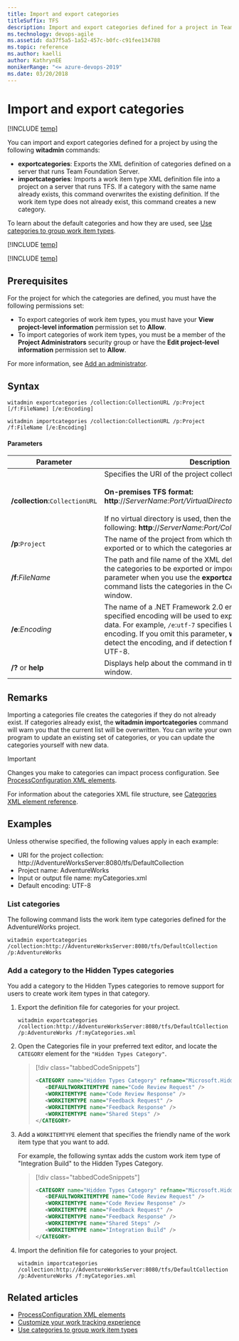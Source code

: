 ```yaml
---
title: Import and export categories
titleSuffix: TFS
description: Import and export categories defined for a project in Team Foundation Server
ms.technology: devops-agile
ms.assetid: da37f5a5-1a52-457c-b0fc-c91fee134788
ms.topic: reference
ms.author: kaelli
author: KathrynEE
monikerRange: "<= azure-devops-2019"
ms.date: 03/20/2018
---
```


# Import and export categories

[!INCLUDE [temp](../../includes/customization-witadmin-plus-version-header.md)]

You can import and export categories defined for a project by using the following **witadmin** commands:

- **exportcategories**: Exports the XML definition of categories defined on a server that runs Team Foundation Server.
- **importcategories**: Imports a work item type XML definition file into a project on a server that runs TFS. If a category with the same name already exists, this command overwrites the existing definition. If the work item type does not already exist, this command creates a new category.

To learn about the default categories and how they are used, see [Use categories to group work item types](../xml/use-categories-to-group-work-item-types.md).

[!INCLUDE [temp](../../includes/witadmin-run-tool.md)]

[!INCLUDE [temp](../../includes/process-editor.md)]

## Prerequisites

For the project for which the categories are defined, you must have the following permissions set:

- To export categories of work item types, you must have your **View project-level information** permission set to **Allow**.
- To import categories of work item types, you must be a member of the **Project Administrators** security group or have the **Edit project-level information** permission set to **Allow**.

For more information, see [Add an administrator](../../organizations/security/set-project-collection-level-permissions.md).

## Syntax

```
witadmin exportcategories /collection:CollectionURL /p:Project [/f:FileName] [/e:Encoding]

witadmin importcategories /collection:CollectionURL /p:Project /f:FileName [/e:Encoding]
```

#### Parameters

| **Parameter**                   | **Description**                                                                                                                                                                                                                                                                                                  |
| ------------------------------- | ---------------------------------------------------------------------------------------------------------------------------------------------------------------------------------------------------------------------------------------------------------------------------------------------------------------- |
| **/collection**:`CollectionURL` | Specifies the URI of the project collection. For example:<br /><br /> **On-premises TFS format: http**://_ServerName:Port/VirtualDirectoryName/CollectionName_<br /><br /> If no virtual directory is used, then the format for the URI is the following: **http**://_ServerName:Port/CollectionName_.           |
| **/p**:`Project`                | The name of the project from which the categories are exported or to which the categories are imported.                                                                                                                                                                                                          |
| **/f**:_FileName_               | The path and file name of the XML definition file that contains the categories to be exported or imported. If you omit this parameter when you use the **exportcategories** command, the command lists the categories in the Command Prompt window.                                                              |
| **/e**:_Encoding_               | The name of a .NET Framework 2.0 encoding format. The specified encoding will be used to export or import the XML data. For example, `/e`:`utf-7` specifies Unicode (UTF-7) encoding. If you omit this parameter, **witadmin** attempts to detect the encoding, and if detection fails, **witadmin** uses UTF-8. |
| **/?** or **help**              | Displays help about the command in the Command Prompt window.                                                                                                                                                                                                                                                    |

## Remarks

Importing a categories file creates the categories if they do not already exist. If categories already exist, the **witadmin importcategories** command will warn you that the current list will be overwritten. You can write your own program to update an existing set of categories, or you can update the categories yourself with new data.

> [!IMPORTANT]  
>  Changes you make to categories can impact process configuration. See [ProcessConfiguration XML elements](../xml/process-configuration-xml-element.md).

For information about the categories XML file structure, see [Categories XML element reference](../xml/categories-xml-element-reference.md).

## Examples

Unless otherwise specified, the following values apply in each example:

- URI for the project collection: http://AdventureWorksServer:8080/tfs/DefaultCollection
- Project name: AdventureWorks
- Input or output file name: myCategories.xml
- Default encoding: UTF-8

### List categories

The following command lists the work item type categories defined for the AdventureWorks project.

```
witadmin exportcategories /collection:http://AdventureWorksServer:8080/tfs/DefaultCollection /p:AdventureWorks
```

### Add a category to the Hidden Types categories

You add a category to the Hidden Types categories to remove support for users to create work item types in that category.

1. Export the definition file for categories for your project.

   ```
   witadmin exportcategories /collection:http://AdventureWorksServer:8080/tfs/DefaultCollection /p:AdventureWorks /f:myCategories.xml
   ```

2. Open the Categories file in your preferred text editor, and locate the `CATEGORY` element for the `"Hidden Types Category"`.

   > [!div class="tabbedCodeSnippets"]
   >
   > ```XML
   > <CATEGORY name="Hidden Types Category" refname="Microsoft.HiddenCategory">
   >    <DEFAULTWORKITEMTYPE name="Code Review Request" />
   >    <WORKITEMTYPE name="Code Review Response" />
   >    <WORKITEMTYPE name="Feedback Request" />
   >    <WORKITEMTYPE name="Feedback Response" />
   >    <WORKITEMTYPE name="Shared Steps" />
   > </CATEGORY>
   > ```

3. Add a `WORKITEMTYPE` element that specifies the friendly name of the work item type that you want to add.

   For example, the following syntax adds the custom work item type of "Integration Build" to the Hidden Types Category.

   > [!div class="tabbedCodeSnippets"]
   >
   > ```XML
   > <CATEGORY name="Hidden Types Category" refname="Microsoft.HiddenCategory">
   >    <DEFAULTWORKITEMTYPE name="Code Review Request" />
   >    <WORKITEMTYPE name="Code Review Response" />
   >    <WORKITEMTYPE name="Feedback Request" />
   >    <WORKITEMTYPE name="Feedback Response" />
   >    <WORKITEMTYPE name="Shared Steps" />
   >    <WORKITEMTYPE name="Integration Build" />
   > </CATEGORY>
   > ```

4. Import the definition file for categories to your project.

   ```
   witadmin importcategories /collection:http://AdventureWorksServer:8080/tfs/DefaultCollection /p:AdventureWorks /f:myCategories.xml
   ```

## Related articles

- [ProcessConfiguration XML elements](../xml/process-configuration-xml-element.md)
- [Customize your work tracking experience](../customize-work.md)
- [Use categories to group work item types](../xml/use-categories-to-group-work-item-types.md)
